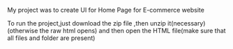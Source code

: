 My project was to create UI for Home Page for E-commerce website

To run the project,just download the zip file ,then unzip it(necessary)(otherwise the raw html opens) and then open the HTML file(make sure that all files and folder are present)
